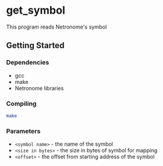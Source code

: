 # get\_symbol

This program reads Netronome's symbol

## Getting Started

### Dependencies
* gcc
* make
* Netronome libraries

### Compiling
```bash
make
```

### Parameters

- `<symbol name>` - the name of the symbol
- `<size in bytes>` - the size in bytes of symbol for mapping
- `<offset>` - the offset from starting address of the symbol
